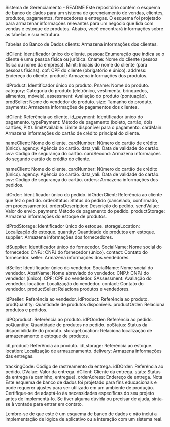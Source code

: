 Sistema de Gerenciamento - README
Este repositório contém o esquema de banco de dados para um sistema de gerenciamento de vendas, clientes, produtos, pagamentos, fornecedores e entregas. O esquema foi projetado para armazenar informações relevantes para um negócio que lida com vendas e estoque de produtos. Abaixo, você encontrará informações sobre as tabelas e sua estrutura.

Tabelas do Banco de Dados
clients: Armazena informações dos clientes.

idClient: Identificador único do cliente.
pessoa: Enumeração que indica se o cliente é uma pessoa física ou jurídica.
Cname: Nome do cliente (pessoa física ou nome da empresa).
Minit: Iniciais do nome do cliente (para pessoas físicas).
cpf: CPF do cliente (obrigatório e único).
address: Endereço do cliente.
product: Armazena informações dos produtos.

idProduct: Identificador único do produto.
Pname: Nome do produto.
category: Categoria do produto (eletrônico, vestimenta, brinquedos, alimentos, móveis).
assessment: Avaliação do produto (pontuação).
prodSeller: Nome do vendedor do produto.
size: Tamanho do produto.
payments: Armazena informações de pagamentos dos clientes.

idClient: Referência ao cliente.
id_payment: Identificador único do pagamento.
typePayment: Método de pagamento (boleto, cartão, dois cartões, PIX).
limitAvailable: Limite disponível para o pagamento.
cardMain: Armazena informações do cartão de crédito principal do cliente.

nameClient: Nome do cliente.
cardNumber: Número do cartão de crédito (único).
agency: Agência do cartão.
data_vali: Data de validade do cartão.
cvv: Código de segurança do cartão.
cardSecond: Armazena informações do segundo cartão de crédito do cliente.

nameClient: Nome do cliente.
cardNumber: Número do cartão de crédito (único).
agency: Agência do cartão.
data_vali: Data de validade do cartão.
cvv: Código de segurança do cartão.
orders: Armazena informações dos pedidos.

idOrder: Identificador único do pedido.
idOrderClient: Referência ao cliente que fez o pedido.
orderStatus: Status do pedido (cancelado, confirmado, em processamento).
ordersDescription: Descrição do pedido.
sendValue: Valor do envio.
payment: Método de pagamento do pedido.
productStorage: Armazena informações do estoque de produtos.

idProdStorage: Identificador único do estoque.
storageLocation: Localização do estoque.
quantity: Quantidade de produtos em estoque.
supplier: Armazena informações dos fornecedores.

idSupplier: Identificador único do fornecedor.
SocialName: Nome social do fornecedor.
CNPJ: CNPJ do fornecedor (único).
contact: Contato do fornecedor.
seller: Armazena informações dos vendedores.

idSeller: Identificador único do vendedor.
SocialName: Nome social do vendedor.
AbstName: Nome abreviado do vendedor.
CNPJ: CNPJ do vendedor (único).
CPF: CPF do vendedor.
SAssessment: Avaliação do vendedor.
location: Localização do vendedor.
contact: Contato do vendedor.
productSeller: Relaciona produtos e vendedores.

idPseller: Referência ao vendedor.
idProduct: Referência ao produto.
prodQuantity: Quantidade de produtos disponíveis.
productOrder: Relaciona produtos e pedidos.

idPOproduct: Referência ao produto.
idPOorder: Referência ao pedido.
poQuantity: Quantidade de produtos no pedido.
poStatus: Status da disponibilidade do produto.
storageLocation: Relaciona localização de armazenamento e estoque de produtos.

idLproduct: Referência ao produto.
idLstorage: Referência ao estoque.
location: Localização de armazenamento.
delivery: Armazena informações das entregas.

trackingCode: Código de rastreamento da entrega.
idDOrder: Referência ao pedido.
DValue: Valor da entrega.
dClient: Cliente da entrega.
stats: Status da entrega (a caminho, entregue).
orderAdress: Endereço de entrega.
Nota
Este esquema de banco de dados foi projetado para fins educacionais e pode requerer ajustes para ser utilizado em um ambiente de produção. Certifique-se de adaptá-lo às necessidades específicas do seu projeto antes de implementá-lo. Se tiver alguma dúvida ou precisar de ajuda, sinta-se à vontade para entrar em contato.

Lembre-se de que este é um esquema de banco de dados e não inclui a implementação de lógica de aplicativo ou a interação com um sistema real.
